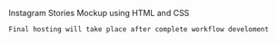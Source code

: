 Instagram Stories Mockup using HTML and CSS 

`Final hosting will take place after complete workflow develoment`